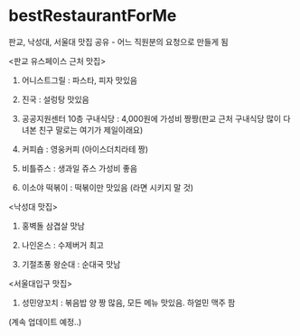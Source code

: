 bestRestaurantForMe
===================

판교, 낙성대, 서울대 맛집 공유 - 어느 직원분의 요청으로 만들게 됨

<판교 유스페이스 근처 맛집>

1. 어니스트그릴 : 파스타, 피자 맛있음

2. 진국 : 설렁탕 맛있음

3. 공공지원센터 10층 구내식당 : 4,000원에 가성비 짱짱(판교 근처 구내식당 많이 다녀본 친구 말로는 여기가 제일이래요)

4. 커피숍 : 영웅커피 (아이스더치라테 짱)

5. 비틀쥬스 : 생과일 쥬스 가성비 좋음

6. 이소야 떡볶이 : 떡볶이만 맛있음 (라면 시키지 말 것)


<낙성대 맛집>

1. 홍벽돌 삼겹살 맛남

2. 나인온스 : 수제버거 최고

3. 기절초풍 왕순대 : 순대국 맛남


<서울대입구 맛집>

1. 성민양꼬치 : 볶음밥 양 짱 많음, 모든 메뉴 맛있음. 하얼민 맥주 팜


(계속 업데이트 예정..)

